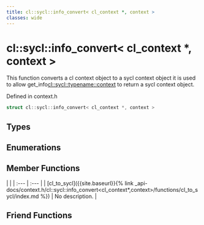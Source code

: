 ```yaml
---
title: cl::sycl::info_convert< cl_context *, context >
classes: wide
---
```

# cl::sycl::info_convert< cl_context *, context >

This function converts a cl context object to a sycl context object it is used to allow get_info<cl::sycl::typename::context> to return a sycl context object. 

Defined in context.h

```cpp
struct cl::sycl::info_convert< cl_context *, context >
```

## Types

## Enumerations

## Member Functions

   |   |
| :--- | :--- |
| [cl_to_sycl]({{site.baseurl}}{% link _api-docs/context.h/cl::sycl::info_convert<cl_context*,context>/functions/cl_to_sycl/index.md %}) | No description. |


## Friend Functions

